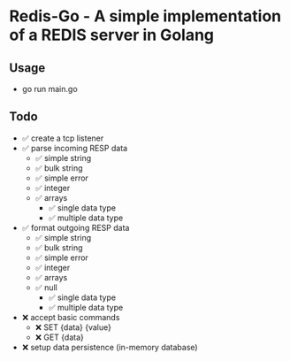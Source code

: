 # Redis-Go - A simple implementation of a REDIS server in Golang

## Usage
- go run main.go

## Todo
    
- ✅ create a tcp listener
- ✅ parse incoming RESP data
    - ✅ simple string
    - ✅ bulk string
    - ✅ simple error
    - ✅ integer
    - ✅ arrays
        - ✅ single data type
        - ✅ multiple data type
- ✅ format outgoing RESP data
    - ✅ simple string
    - ✅ bulk string
    - ✅ simple error
    - ✅ integer
    - ✅ arrays
    - ✅ null
        - ✅ single data type
        - ✅ multiple data type
- ❌ accept basic commands
    - ❌ SET {data} {value}
    - ❌ GET {data}
- ❌ setup data persistence (in-memory database)